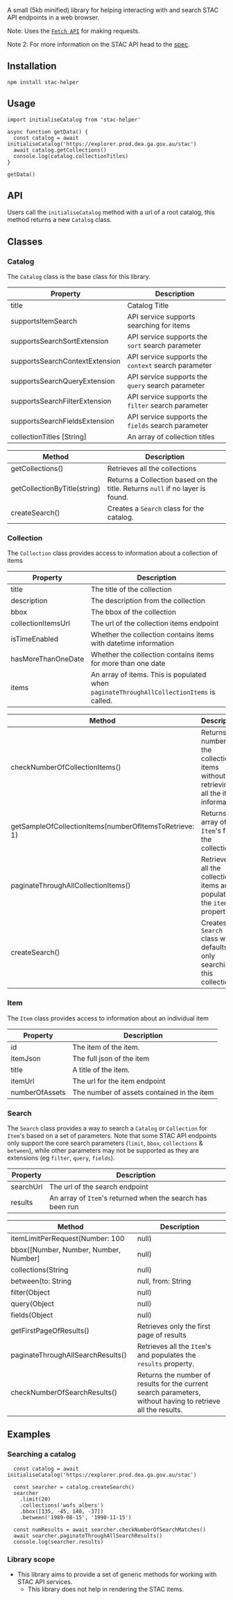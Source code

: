 A small (5kb minified) library for helping interacting with and search STAC API endpoints in a web browser. 

Note: Uses the [`Fetch API`](https://developer.mozilla.org/en-US/docs/Web/API/Fetch_API/Using_Fetch) for making requests.

Note 2: For more information on the STAC API head to the [spec](https://github.com/radiantearth/stac-api-spec).

## Installation
````
npm install stac-helper
````

## Usage
````
import initialiseCatalog from 'stac-helper'

async function getData() {
  const catalog = await initialiseCatalog('https://explorer.prod.dea.ga.gov.au/stac')
  await catalog.getCollections()
  console.log(catalog.collectionTitles)
}

getData()
````

## API
Users call the `initialiseCatalog` method with a url of a root catalog, this method returns a new `Catalog` class.

## Classes

### Catalog
The `Catalog` class is the base class for this library.

| Property  | Description                                                                     |
|-----------|---------------------------------------------------------------------------------|
| title | Catalog Title |
| supportsItemSearch | API service supports searching for items |
| supportsSearchSortExtension | API service supports the `sort` search parameter|
| supportsSearchContextExtension | API service supports the `context` search parameter|
| supportsSearchQueryExtension | API service supports the `query` search parameter |
| supportsSearchFilterExtension | API service supports the `filter` search parameter |
| supportsSearchFieldsExtension | API service supports the `fields` search parameter |
| collectionTitles [String] | An array of collection titles|


| Method                              | Description                                 |
|-------------------------------------|---------------------------------------------|
| getCollections() | Retrieves all the collections |
| getCollectionByTitle(string) | Returns a Collection based on the title. Returns `null` if no layer is found. |
| createSearch() | Creates a `Search` class for the catalog. |

### Collection
The `Collection` class provides access to information about a collection of items

| Property  | Description                                                                     |
|-----------|---------------------------------------------------------------------------------|
| title     | The title of the collection                                                         |
| description | The description from the collection       |
| bbox | The bbox of the collection       |
| collectionItemsUrl | The url of the collection items endpoint |
| isTimeEnabled | Whether the collection contains items with datetime information |
| hasMoreThanOneDate | Whether the collection contains items for more than one date |
| items | An array of items. This is populated when `paginateThroughAllCollectionItems` is called. |

| Method                              | Description                                                              |
|-------------------------------------|--------------------------------------------------------------------------|
| checkNumberOfCollectionItems() | Returns the number of the collection items without retrieving all the item information |
| getSampleOfCollectionItems(numberOfItemsToRetrieve: 1) | Returns an array of `Item`'s from the collection |
| paginateThroughAllCollectionItems() | Retrieves all the collection items and populates the `items` property | 
| createSearch() | Creates a `Search` class which defaults to only searching this collection. | 


### Item
The `Item` class provides access to information about an individual item

| Property  | Description                                                                     |
|-----------|---------------------------------------------------------------------------------|
| id      | The item of the item.                                                           |
| itemJson | The full json of the item                                                       |
| title | A title of the item.        |
| itemUrl | The url for the item endpoint  |
| numberOfAssets | The number of assets contained in the item |

### Search
The `Search` class provides a way to search a `Catalog` or `Collection` for `Item`'s based on a set of parameters. Note that some STAC API endpoints only support the core search parameters (`limit`, `bbox`, `collections` & `between`), while other parameters may not be supported as they are extensions (eg `filter`, `query`, `fields`).

| Property  | Description                                                                     |
|-----------|---------------------------------------------------------------------------------|
| searchUrl | The url of the search endpoint |
| results | An array of `Item`'s returned when the search has been run |

| Method                              | Description                                                              |
|-------------------------------------|--------------------------------------------------------------------------|
| itemLimitPerRequest(Number: 100 | null) | The number of items to retrieve in a single request. | 
| bbox([Number, Number, Number, Number] | null) | Limits the returned items to the supplied bbox. |
| collections(String | null) | A comma-seperated list of collection titles to search. |
| between(to: String | null, from: String | null) | Limits the results by dates. | 
| filter(Object | null) | Set the [filter object](https://github.com/radiantearth/stac-api-spec/blob/master/fragments/filter) for the search. |
| query(Object | null) | Set the [query object](https://github.com/radiantearth/stac-api-spec/blob/master/fragments/query) for the search. NB Filter is prefered. |
| fields(Object | null) | Set the [fields object](https://github.com/radiantearth/stac-api-spec/blob/master/fragments/fields) for the search, limiting what fields are returned for each `Item` (useful for reducing the payload sizeof each item). |
| getFirstPageOfResults() | Retrieves only the first page of results | 
| paginateThroughAllSearchResults() | Retrieves all the `Item`'s and populates the `results` property. | 
| checkNumberOfSearchResults() | Returns the number of results for the current search parameters, without having to retrieve all the results. | 


## Examples
### Searching a catalog 
````
  const catalog = await initialiseCatalog('https://explorer.prod.dea.ga.gov.au/stac')

  const searcher = catalog.createSearch()
  searcher
    .limit(20)
    .collections('wofs_albers')
    .bbox([135, -45, 140, -37])
    .between('1989-08-15', '1990-11-15')

  const numResults = await searcher.checkNumberOfSearchMatches()
  await searcher.paginateThroughAllSearchResults()
  console.log(searcher.results)
````

### Library scope 
- This library aims to provide a set of generic methods for working with STAC API services.
  - This library does not help in rendering the STAC items.
